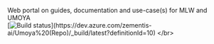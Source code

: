 Web portal on guides, documentation and use-case(s) for MLW and UMOYA<br/>
[![Build status](https://dev.azure.com/zementis-ai/Umoya%20(Repo)/_apis/build/status/2.%20Documentation%20(mlw.ai)%20CI%20Pipeline)](https://dev.azure.com/zementis-ai/Umoya%20(Repo)/_build/latest?definitionId=10)
</br>
